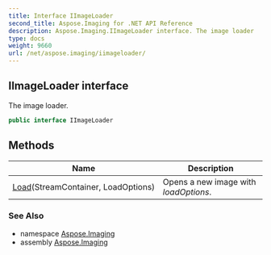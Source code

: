 ```yaml
---
title: Interface IImageLoader
second_title: Aspose.Imaging for .NET API Reference
description: Aspose.Imaging.IImageLoader interface. The image loader
type: docs
weight: 9660
url: /net/aspose.imaging/iimageloader/
---
```

## IImageLoader interface

The image loader.

```csharp
public interface IImageLoader
```

## Methods

| Name | Description |
| --- | --- |
| [Load](../../aspose.imaging/iimageloader/load/)(StreamContainer, LoadOptions) | Opens a new image with *loadOptions*. |

### See Also

* namespace [Aspose.Imaging](../../aspose.imaging/)
* assembly [Aspose.Imaging](../../)


